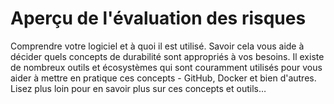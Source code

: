 # Aperçu de l'évaluation des risques

Comprendre votre logiciel et à quoi il est utilisé. Savoir cela vous aide à décider quels concepts de durabilité sont appropriés à vos besoins. Il existe de nombreux outils et écosystèmes qui sont couramment utilisés pour vous aider à mettre en pratique ces concepts - GitHub, Docker et bien d'autres. Lisez plus loin pour en savoir plus sur ces concepts et outils…
